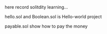 here record solitdity learning...

hello.sol and Boolean.sol is Hello-world project

payable.sol show how to pay the money